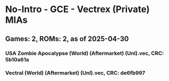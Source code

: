 # No-Intro - GCE - Vectrex (Private) MIAs
## Games: 2, ROMs: 2, as of 2025-04-30

### USA Zombie Apocalypse (World) (Aftermarket) (Unl).vec, CRC: 5b10a61a
### Vectral (World) (Aftermarket) (Unl).vec, CRC: de6fb997
